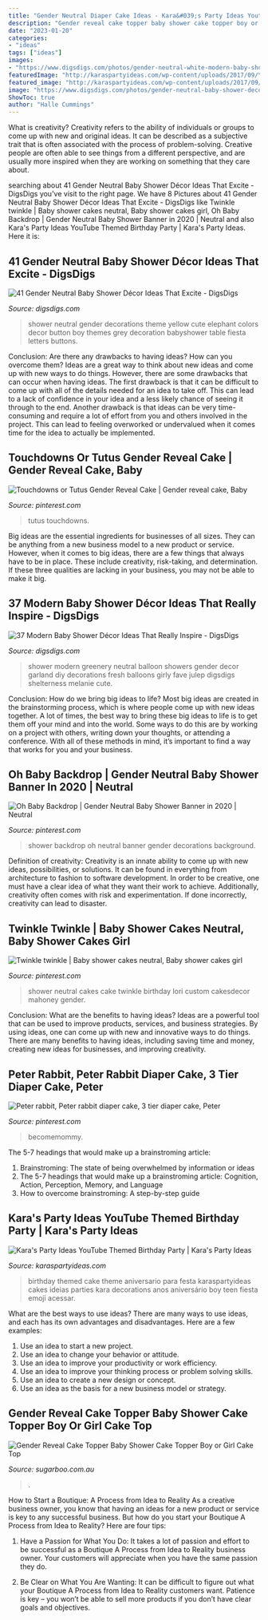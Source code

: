 ```yaml
---
title: "Gender Neutral Diaper Cake Ideas - Kara&#039;s Party Ideas Youtube Themed Birthday Party"
description: "Gender reveal cake topper baby shower cake topper boy or girl cake top"
date: "2023-01-20"
categories:
- "ideas"
tags: ["ideas"]
images:
- "https://www.digsdigs.com/photos/gender-neutral-white-modern-baby-shower.jpg"
featuredImage: "http://karaspartyideas.com/wp-content/uploads/2017/09/YouTube-Themed-Birthday-Party-via-Karas-Party-Ideas-KarasPartyIdeas.com5_.jpg"
featured_image: "http://karaspartyideas.com/wp-content/uploads/2017/09/YouTube-Themed-Birthday-Party-via-Karas-Party-Ideas-KarasPartyIdeas.com5_.jpg"
image: "https://www.digsdigs.com/photos/gender-neutral-baby-shower-decorations.jpg"
ShowToc: true
author: "Halle Cummings"
---
```



What is creativity?
Creativity refers to the ability of individuals or groups to come up with new and original ideas. It can be described as a subjective trait that is often associated with the process of problem-solving. Creative people are often able to see things from a different perspective, and are usually more inspired when they are working on something that they care about.

	

		
searching about 41 Gender Neutral Baby Shower Décor Ideas That Excite - DigsDigs you've visit to the right page. We have 8 Pictures about 41 Gender Neutral Baby Shower Décor Ideas That Excite - DigsDigs like Twinkle twinkle | Baby shower cakes neutral, Baby shower cakes girl, Oh Baby Backdrop | Gender Neutral Baby Shower Banner in 2020 | Neutral and also Kara&#039;s Party Ideas YouTube Themed Birthday Party | Kara&#039;s Party Ideas. Here it is:
		
    
## 41 Gender Neutral Baby Shower Décor Ideas That Excite - DigsDigs

<img loading=lazy src="https://www.digsdigs.com/photos/gender-neutral-baby-shower-decorations.jpg" onerror="this.onerror=null;this.src='https://tse3.mm.bing.net/th?id=OIP.E2Bk7BgMJ419Y3oRpPDuxwHaLH&amp;pid=15.1';" alt="41 Gender Neutral Baby Shower Décor Ideas That Excite - DigsDigs">

_Source: digsdigs.com_

>shower neutral gender decorations theme yellow cute elephant colors decor button boy themes grey decoration babyshower table fiesta letters buttons. 

	

Conclusion: Are there any drawbacks to having ideas? How can you overcome them?
Ideas are a great way to think about new ideas and come up with new ways to do things. However, there are some drawbacks that can occur when having ideas. The first drawback is that it can be difficult to come up with all of the details needed for an idea to take off. This can lead to a lack of confidence in your idea and a less likely chance of seeing it through to the end. Another drawback is that ideas can be very time-consuming and require a lot of effort from you and others involved in the project. This can lead to feeling overworked or undervalued when it comes time for the idea to actually be implemented.

    
## Touchdowns Or Tutus Gender Reveal Cake | Gender Reveal Cake, Baby

<img loading=lazy src="https://i.pinimg.com/736x/31/4e/5e/314e5eef3f702b15e4f3a33fad45b2b1.jpg" onerror="this.onerror=null;this.src='https://tse4.mm.bing.net/th?id=OIP.eZ4lMaOita05i4s7HxzEXQHaJ4&amp;pid=15.1';" alt="Touchdowns or Tutus Gender Reveal Cake | Gender reveal cake, Baby">

_Source: pinterest.com_

>tutus touchdowns. 

	

Big ideas are the essential ingredients for businesses of all sizes. They can be anything from a new business model to a new product or service. However, when it comes to big ideas, there are a few things that always have to be in place. These include creativity, risk-taking, and determination. If these three qualities are lacking in your business, you may not be able to make it big.

    
## 37 Modern Baby Shower Décor Ideas That Really Inspire - DigsDigs

<img loading=lazy src="https://www.digsdigs.com/photos/gender-neutral-white-modern-baby-shower.jpg" onerror="this.onerror=null;this.src='https://tse3.mm.bing.net/th?id=OIP.KXdv6_vi2aDBCSKOIZS83AHaLG&amp;pid=15.1';" alt="37 Modern Baby Shower Décor Ideas That Really Inspire - DigsDigs">

_Source: digsdigs.com_

>shower modern greenery neutral balloon showers gender decor garland diy decorations fresh balloons girly fave julep digsdigs shelterness melanie cute. 

	

Conclusion: How do we bring big ideas to life?
Most big ideas are created in the brainstorming process, which is where people come up with new ideas together. A lot of times, the best way to bring these big ideas to life is to get them off your mind and into the world. Some ways to do this are by working on a project with others, writing down your thoughts, or attending a conference. With all of these methods in mind, it’s important to find a way that works for you and your business.

    
## Oh Baby Backdrop | Gender Neutral Baby Shower Banner In 2020 | Neutral

<img loading=lazy src="https://i.pinimg.com/736x/14/93/37/1493374b4d8c5b719e129ca3b4dc22e4.jpg" onerror="this.onerror=null;this.src='https://tse3.mm.bing.net/th?id=OIP.XnVJjUBGLZdz4c9Q7qcMMwHaKF&amp;pid=15.1';" alt="Oh Baby Backdrop | Gender Neutral Baby Shower Banner in 2020 | Neutral">

_Source: pinterest.com_

>shower backdrop oh neutral banner gender decorations background. 

	

Definition of creativity:
Creativity is an innate ability to come up with new ideas, possibilities, or solutions. It can be found in everything from architecture to fashion to software development. In order to be creative, one must have a clear idea of what they want their work to achieve. Additionally, creativity often comes with risk and experimentation. If done incorrectly, creativity can lead to disaster.

    
## Twinkle Twinkle | Baby Shower Cakes Neutral, Baby Shower Cakes Girl

<img loading=lazy src="https://i.pinimg.com/736x/e7/38/55/e738552f5e6969a2e53cb2d4037942e0.jpg" onerror="this.onerror=null;this.src='https://tse1.mm.bing.net/th?id=OIP.LIM_fFrI6XAHvGq7KwfhmAHaLt&amp;pid=15.1';" alt="Twinkle twinkle | Baby shower cakes neutral, Baby shower cakes girl">

_Source: pinterest.com_

>shower neutral cakes cake twinkle birthday lori custom cakesdecor mahoney gender. 

	

Conclusion: What are the benefits to having ideas?
Ideas are a powerful tool that can be used to improve products, services, and business strategies. By using ideas, one can come up with new and innovative ways to do things. There are many benefits to having ideas, including saving time and money, creating new ideas for businesses, and improving creativity.

    
## Peter Rabbit, Peter Rabbit Diaper Cake, 3 Tier Diaper Cake, Peter

<img loading=lazy src="https://i.pinimg.com/736x/d8/84/76/d8847617497cd657ed05d5b6093e1293.jpg" onerror="this.onerror=null;this.src='https://tse2.mm.bing.net/th?id=OIP.kByx1U3MK18Fm7F2jiMreQHaJ3&amp;pid=15.1';" alt="Peter rabbit, Peter rabbit diaper cake, 3 tier diaper cake, Peter">

_Source: pinterest.com_

>becomemommy. 

	

The 5-7 headings that would make up a brainstroming article:
1. Brainstroming: The state of being overwhelmed by information or ideas
2. The 5-7 headings that would make up a brainstroming article: Cognition, Action, Perception, Memory, and Language
3. How to overcome brainstroming: A step-by-step guide

    
## Kara&#039;s Party Ideas YouTube Themed Birthday Party | Kara&#039;s Party Ideas

<img loading=lazy src="http://karaspartyideas.com/wp-content/uploads/2017/09/YouTube-Themed-Birthday-Party-via-Karas-Party-Ideas-KarasPartyIdeas.com5_.jpg" onerror="this.onerror=null;this.src='https://tse1.mm.bing.net/th?id=OIP.n0rWXt5yHvisgx7kWVG7WgHaLH&amp;pid=15.1';" alt="Kara&#039;s Party Ideas YouTube Themed Birthday Party | Kara&#039;s Party Ideas">

_Source: karaspartyideas.com_

>birthday themed cake theme aniversario para festa karaspartyideas cakes ideias parties kara decorations anos aniversário boy teen fiesta emoji acessar. 

	

What are the best ways to use ideas?
There are many ways to use ideas, and each has its own advantages and disadvantages. Here are a few examples: 
1. Use an idea to start a new project. 
2. Use an idea to change your behavior or attitude. 
3. Use an idea to improve your productivity or work efficiency. 
4. Use an idea to improve your thinking process or problem solving skills. 
5. Use an idea to create a new design or concept. 
6. Use an idea as the basis for a new business model or strategy.

    
## Gender Reveal Cake Topper Baby Shower Cake Topper Boy Or Girl Cake Top

<img loading=lazy src="https://cdn.shopify.com/s/files/1/2797/4478/products/il_fullxfull.1450972936_bnxp_1200x1200.jpg?v=1571709966" onerror="this.onerror=null;this.src='https://tse3.mm.bing.net/th?id=OIP.0ULagHpLda8ZieswtZQ96gHaHa&amp;pid=15.1';" alt="Gender Reveal Cake Topper Baby Shower Cake Topper Boy or Girl Cake Top">

_Source: sugarboo.com.au_

>. 

	

How to Start a Boutique: A Process from Idea to Reality
As a creative business owner, you know that having an ideas for a new product or service is key to any successful business. But how do you start your Boutique A Process from Idea to Reality? Here are four tips:
1. Have a Passion for What You Do: It takes a lot of passion and effort to be successful as a Boutique A Process from Idea to Reality business owner. Your customers will appreciate when you have the same passion they do.

2. Be Clear on What You Are Wanting: It can be difficult to figure out what your Boutique A Process from Idea to Reality customers want. Patience is key – you won’t be able to sell more products if you don’t have clear goals and objectives.


